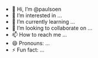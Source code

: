 - 👋 Hi, I’m @paulsoen
- 👀 I’m interested in ...
- 🌱 I’m currently learning ...
- 💞️ I’m looking to collaborate on ...
- 📫 How to reach me ...
- 😄 Pronouns: ...
- ⚡ Fun fact: ...

<!---
paulsoen/paulsoen is a ✨ special ✨ repository because its `README.md` (this file) appears on your GitHub profile.
You can click the Preview link to take a look at your changes.
--->
